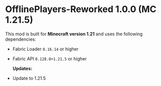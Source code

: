 # OfflinePlayers-Reworked 1.0.0 (MC 1.21.5)

  This mod is built for **Minecraft version 1.21** and uses the following dependencies:

* Fabric Loader `0.16.14` or higher
* Fabric API `0.128.0+1.21.5` or higher


  **Updates:**

- Update to 1.21.5